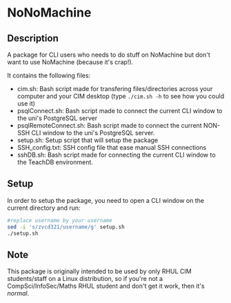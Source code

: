 # NoNoMachine
## Description
A package for CLI users who needs to do stuff on NoMachine but don't want to use NoMachine (because it's crap!).

It contains the following files:
- cim.sh: Bash script made for transfering files/directories across your computer and your CIM desktop (type ```./cim.sh -h``` to see how you could use it)
- psqlConnect.sh: Bash script made to connect the current CLI window to the uni's PostgreSQL server
- psqlRemoteConnect.sh: Bash script made to connect the current NON-SSH CLI window to the uni's PostgreSQL server.
- setup.sh: Setup script that will setup the package
- SSH_config.txt: SSH config file that ease manual SSH connections
- sshDB.sh: Bash script made for connecting the current CLI window to the TeachDB environment.

## Setup
In order to setup the package, you need to open a CLI window on the current directory and run:

```bash
#replace username by your username
sed -i 's/zvcd321/username/g' setup.sh
./setup.sh
```

## Note
This package is originally intended to be used by only RHUL CIM students/staff on a Linux distribution, so if you're not a CompSci/InfoSec/Maths RHUL student and don't get it work, then it's _normal_.
